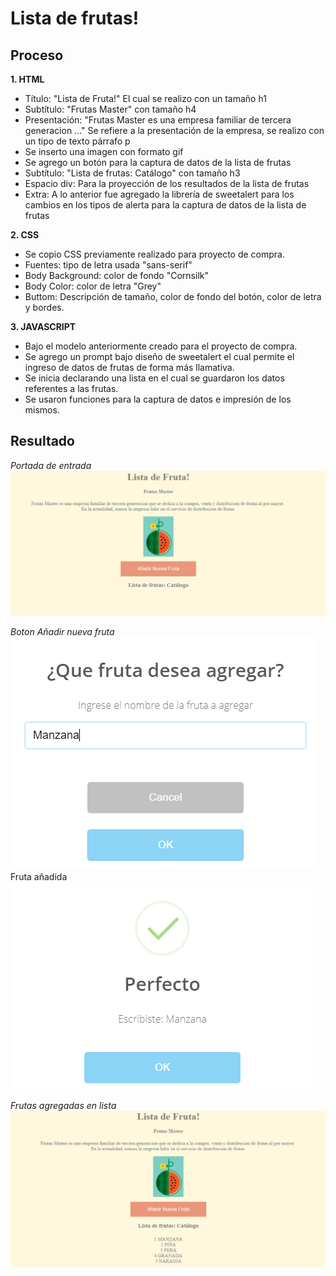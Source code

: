# Lista de frutas!
 
## Proceso

 **1. HTML**
+ Título: "Lista de Fruta!"  El cual se realizo con un tamaño h1
+ Subtítulo: "Frutas Master"  con tamaño h4
+ Presentación: "Frutas Master es una empresa familiar de tercera generacion ..." 
  Se refiere a la presentación de la empresa, se realizo con un tipo de texto párrafo p
+ Se inserto una imagen con formato gif
+ Se agrego un botón para la captura de datos de la lista de frutas
+ Subtítulo: "Lista de frutas: Catálogo" con tamaño h3
+ Espacio div: Para la proyección de los resultados de la lista de frutas
+ Extra: A lo anterior fue agregado la librería de sweetalert para los cambios en los tipos de alerta
  para la captura de datos de la lista de frutas


**2. CSS**
+ Se copio CSS previamente realizado para proyecto de compra.
+ Fuentes: tipo de letra usada "sans-serif"
+ Body Background: color de fondo "Cornsilk"
+ Body Color: color de letra "Grey"
+ Buttom: Descripción de tamaño, color de fondo del botón, color de letra y bordes.


**3. JAVASCRIPT**
+ Bajo el modelo anteriormente creado para el proyecto de compra.
+ Se agrego un prompt bajo diseño de sweetalert el cual permite el ingreso de datos de frutas de forma más llamativa.
+ Se inicia declarando una lista en el cual se guardaron los datos referentes a las frutas.
+ Se usaron funciones para la captura de datos e impresión de los mismos.

## Resultado
*Portada de entrada*
![Alt-Text](capture.png)

*Boton Añadir nueva fruta*
![Alt-Text](boton.png)
Fruta añadida
![Alt-Text](boton2.png)

*Frutas agregadas en lista*
![Alt-Text](lista.png)